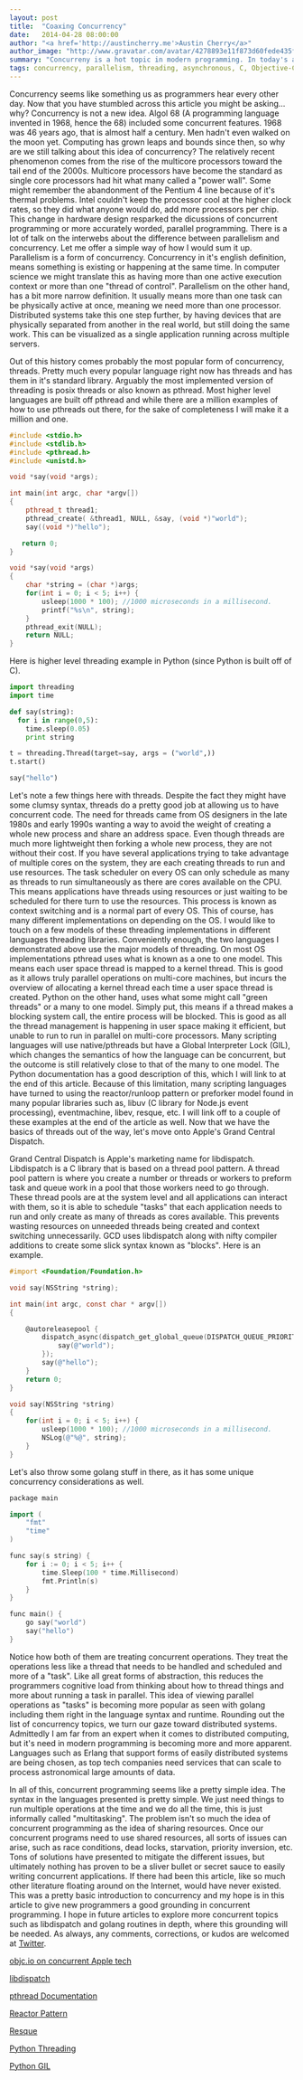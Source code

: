 ```yaml
---
layout: post
title:  "Coaxing Concurrency"
date:   2014-04-28 08:00:00
author: "<a href='http://austincherry.me'>Austin Cherry</a>"
author_image: "http://www.gravatar.com/avatar/4278893e11f873d60fede435f1ae08aa.png?r=x&amp;s=320"
summary: "Concurreny is a hot topic in modern programming. In today's article we will cover some historical and possibly philosophical ideas behind concurrency. We will end our discussion with seeing how some of my favorite languages deal with the idea of concurrency."
tags: concurrency, parallelism, threading, asynchronous, C, Objective-C, Python, Go, Golang
---
```


Concurrency seems like something us as programmers hear every other day. Now that you have stumbled across this article you might be asking... why? Concurrency is not a new idea. Algol 68 (A programming language invented in 1968, hence the 68) included some concurrent features. 1968 was 46 years ago, that is almost half a century. Men hadn't even walked on the moon yet. Computing has grown leaps and bounds since then, so why are we still talking about this idea of concurrency? The relatively recent phenomenon comes from the rise of the multicore processors toward the tail end of the 2000s. Multicore processors have become the standard as single core processors had hit what many called a "power wall". Some might remember the abandonment of the Pentium 4 line because of it's thermal problems. Intel couldn't keep the processor cool at the higher clock rates, so they did what anyone would do, add more processors per chip. This change in hardware design resparked the dicussions of concurrent programming or more accurately worded, parallel programming. There is a lot of talk on the interwebs about the difference between parallelism and concurrency. Let me offer a simple way of how I would sum it up. Parallelism is a form of concurrency. Concurrency in it's english definition, means something is existing or happening at the same time. In computer science we might translate this as having more than one active execution context or more than one "thread of control". Parallelism on the other hand, has a bit more narrow definition. It usually means more than one task can be physically active at once, meaning we need more than one processor. Distributed systems take this one step further, by having devices that are physically separated from another in the real world, but still doing the same work. This can be visualized as a single application running across multiple servers.

Out of this history comes probably the most popular form of concurrency, threads. Pretty much every popular language right now has threads and has them in it's standard library. Arguably the most implemented version of threading is posix threads or also known as pthread. Most higher level languages are built off pthread and while there are a million examples of how to use pthreads out there, for the sake of completeness I will make it a million and one.

```cpp
#include <stdio.h>
#include <stdlib.h>
#include <pthread.h>
#include <unistd.h>

void *say(void *args);

int main(int argc, char *argv[])
{
    pthread_t thread1;
    pthread_create( &thread1, NULL, &say, (void *)"world");
    say((void *)"hello");

   return 0;
}

void *say(void *args)
{
    char *string = (char *)args;
    for(int i = 0; i < 5; i++) {
        usleep(1000 * 100); //1000 microseconds in a millisecond.
        printf("%s\n", string);
    }
    pthread_exit(NULL);
    return NULL;
}
```

Here is higher level threading example in Python (since Python is built off of C).

```python
import threading
import time

def say(string):
  for i in range(0,5):
    time.sleep(0.05)
    print string

t = threading.Thread(target=say, args = ("world",))
t.start()

say("hello")
```

 Let's note a few things here with threads. Despite the fact they might have some clumsy syntax, threads do a pretty good job at allowing us to have concurrent code. The need for threads came from OS designers in the late 1980s and early 1990s wanting a way to avoid the weight of creating a whole new process and share an address space. Even though threads are much more lightweight then forking a whole new process, they are not without their cost. If you have several applications trying to take advantage of multiple cores on the system, they are each creating threads to run and use resources. The task scheduler on every OS can only schedule as many as threads to run simultaneously as there are cores available on the CPU. This means applications have threads using resources or just waiting to be scheduled for there turn to use the resources. This process is known as context switching and is a normal part of every OS. This of course, has many different implementations on depending on the OS. I would like to touch on a few models of these threading implementations in different languages threading libraries. Conveniently enough, the two languages I demonstrated above use the major models of threading. On most OS implementations pthread uses what is known as a one to one model. This means each user space thread is mapped to a kernel thread. This is good as it allows truly parallel operations on multi-core machines, but incurs the overview of allocating a kernel thread each time a user space thread is created. Python on the other hand, uses what some might call "green threads" or a many to one model. Simply put, this means if a thread makes a blocking system call, the entire process will be blocked. This is good as all the thread management is happening in user space making it efficient, but unable to run to run in parallel on multi-core processors. Many scripting languages will use native/pthreads but have a Global Interpreter Lock (GIL), which changes the semantics of how the language can be concurrent, but the outcome is still relatively close to that of the many to one model. The Python documentation has a good description of this, which I will link to at the end of this article. Because of this limitation, many scripting languages have turned to using the reactor/runloop pattern or preforker model found in many popular libraries such as, libuv (C library for Node.js event processing), eventmachine, libev, resque, etc. I will link off to a couple of these examples at the end of the article as well. Now that we have the basics of threads out of the way, let's move onto Apple's Grand Central Dispatch.

Grand Central Dispatch is Apple's marketing name for libdispatch. Libdispatch is a C library that is based on a thread pool pattern. A thread pool pattern is where you create a number or threads or workers to preform task and queue work in a pool that those workers need to go through. These thread pools are at the system level and all applications can interact with them, so it is able to schedule "tasks" that each application needs to run and only create as many of threads as cores available. This prevents wasting resources on unneeded threads being created and context switching unnecessarily. GCD uses libdispatch along with nifty compiler additions to create some slick syntax known as "blocks". Here is an example.

```objective-c
#import <Foundation/Foundation.h>

void say(NSString *string);

int main(int argc, const char * argv[])
{

    @autoreleasepool {
        dispatch_async(dispatch_get_global_queue(DISPATCH_QUEUE_PRIORITY_DEFAULT, 0ul), ^{
            say(@"world");
        });
        say(@"hello");
    }
    return 0;
}

void say(NSString *string)
{
    for(int i = 0; i < 5; i++) {
        usleep(1000 * 100); //1000 microseconds in a millisecond.
        NSLog(@"%@", string);
    }
}
```

Let's also throw some golang stuff in there, as it has some unique concurrency considerations as well.

```cpp
package main

import (
    "fmt"
    "time"
)

func say(s string) {
    for i := 0; i < 5; i++ {
        time.Sleep(100 * time.Millisecond)
        fmt.Println(s)
    }
}

func main() {
    go say("world")
    say("hello")
}
```

Notice how both of them are treating concurrent operations. They treat the operations less like a thread that needs to be handled and scheduled and more of a "task". Like all great forms of abstraction, this reduces the programmers cognitive load from thinking about how to thread things and more about running a task in parallel. This idea of viewing parallel operations as "tasks" is becoming more popular as seen with golang including them right in the language syntax and runtime. Rounding out the list of concurrency topics, we turn our gaze toward distributed systems. Admittedly I am far from an expert when it comes to distributed computing, but it's need in modern programming is becoming more and more apparent. Languages such as Erlang that support forms of easily distributed systems are being chosen, as top tech companies need services that can scale to process astronomical large amounts of data.

In all of this, concurrent programming seems like a pretty simple idea. The syntax in the languages presented is pretty simple. We just need things to run multiple operations at the time and we do all the time, this is just informally called "multitasking". The problem isn't so much the idea of concurrent programming as the idea of sharing resources. Once our concurrent programs need to use shared resources, all sorts of issues can arise, such as race conditions, dead locks, starvation, priority inversion, etc. Tons of solutions have presented to mitigate the different issues, but ultimately nothing has proven to be a sliver bullet or secret sauce to easily writing concurrent applications. If there had been this article, like so much other literature floating around on the Internet, would have never existed. This was a pretty basic introduction to concurrency and my hope is in this article to give new programmers a good grounding in concurrent programming. I hope in future articles to explore more concurrent topics such as libdispatch and golang routines in depth, where this grounding will be needed. As always, any comments, corrections, or kudos are welcomed at [Twitter](https://twitter.com/acmacalister).

[objc.io on concurrent Apple tech](http://www.objc.io/issue-2/concurrency-apis-and-pitfalls.html)

[libdispatch](http://libdispatch.macosforge.org/)

[pthread Documentation](http://pubs.opengroup.org/onlinepubs/7908799/xsh/pthread.h.html)

[Reactor Pattern](http://en.wikipedia.org/wiki/Reactor_pattern)

[Resque](https://github.com/resque/resque)

[Python Threading](https://docs.python.org/2/library/threading.html)

[Python GIL](https://docs.python.org/2/glossary.html#term-global-interpreter-lock)